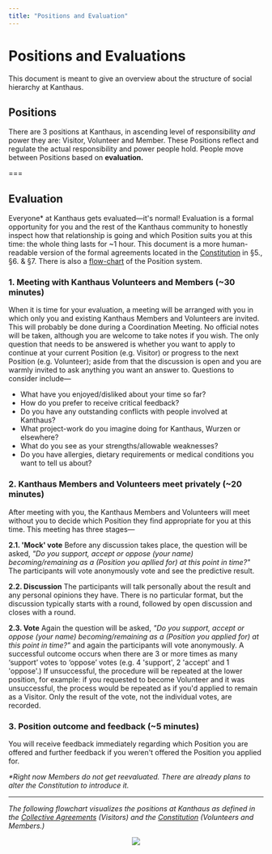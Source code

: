 ```yaml
---
title: "Positions and Evaluation"
---
```


# Positions and Evaluations
This document is meant to give an overview about the structure of social hierarchy at Kanthaus.

## Positions
There are 3 positions at Kanthaus, in ascending level of responsibility *and* power they are: Visitor, Volunteer and Member. These Positions reflect and regulate the actual responsibility and power people hold. People move between Positions based on **evaluation.**

===

## Evaluation
Everyone* at Kanthaus gets evaluated—it's normal! Evaluation is a formal opportunity for you and the rest of the Kanthaus community to honestly inspect how that relationship is going and which Position suits you at this time: the whole thing lasts for ~1 hour. This document is a more human-readable version of the formal agreements located in the [Constitution](../governance/constitution) in §5., §6. & §7. There is also a [flow-chart](../positionflowchart) of the Position system.

### 1. Meeting with Kanthaus Volunteers and Members (~30 minutes)
When it is time for your evaluation, a meeting will be arranged with you in which only you and existing Kanthaus Members and Volunteers are invited. This will probably be done during a Coordination Meeting. No official notes will be taken, although you are welcome to take notes if you wish. The only question that needs to be answered is whether you want to apply to continue at your current Position (e.g. Visitor) or progress to the next Position (e.g. Volunteer); aside from that the discussion is open and you are warmly invited to ask anything you want an answer to. Questions to consider include—

- What have you enjoyed/disliked about your time so far?
- How do you prefer to receive critical feedback?
- Do you have any outstanding conflicts with people involved at Kanthaus?
- What project-work do you imagine doing for Kanthaus, Wurzen or elsewhere?
- What do you see as your strengths/allowable weaknesses?
- Do you have allergies, dietary requirements or medical conditions you want to tell us about?

### 2. Kanthaus Members and Volunteers meet privately (~20 minutes)
After meeting with you, the Kanthaus Members and Volunteers will meet without you to decide which Position they find appropriate for you at this time. This meeting has three stages—

**2.1. 'Mock' vote**
Before any discussion takes place, the question will be asked, _"Do you support, accept or oppose (your name) becoming/remaining as a (Position you apllied for) at this point in time?"_ The participants will vote anonymously vote and see the predictive result.

**2.2. Discussion**
The participants will talk personally about the result and any personal opinions they have. There is no particular format, but the discussion typically starts with a round, followed by open discussion and closes with a round.

**2.3. Vote**
Again the question will be asked, _"Do you support, accept or oppose (your name) becoming/remaining as a (Position you applied for) at this point in time?"_ and again the participants will vote anonymously. A successful outcome occurs when there are 3 or more times as many ‘support’ votes to ‘oppose’ votes (e.g. 4 'support', 2 'accept' and 1 'oppose'.) If unsuccessful, the procedure will be repeated at the lower position, for example: if you requested to become Volunteer and it was unsuccessful, the process would be repeated as if you'd applied to remain as a Visitor. Only the result of the vote, not the individual votes, are recorded.

### 3. Position outcome and feedback (~5 minutes)
You will receive feedback immediately regarding which Position you are offered and further feedback if you weren't offered the Position you applied for.

_*Right now Members do not get reevaluated. There are already plans to alter the Constitution to introduce it._

---

_The following flowchart visualizes the positions at Kanthaus as defined in the [Collective Agreements](../collectiveagreements/) (Visitors) and the [Constitution](../constitution/) (Volunteers and Members.)_

<div style="display: flex; flex-wrap: wrap; justify-content: space-around;">
  <img src="/pics/currentPositionFlow.svg" />
</div>
<br></br>
